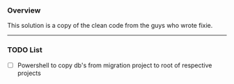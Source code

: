 ### Overview
This solution is a copy of the clean code from the guys who wrote fixie. 

------
### TODO List
- [ ] Powershell to copy db's from migration project to root of respective projects

